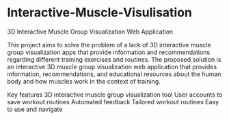 # Interactive-Muscle-Visulisation
3D Interactive Muscle Group Visualization Web Application

This project aims to solve the problem of a lack of 3D interactive muscle group visualization apps that provide information and recommendations regarding different training exercises and routines. The proposed solution is an interactive 3D muscle group visualization web application that provides information, recommendations, and educational resources about the human body and how muscles work in the context of training.

Key features
3D interactive muscle group visualization tool
User accounts to save workout routines
Automated feedback
Tailored workout routines
Easy to use and navigate
